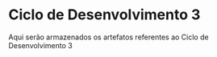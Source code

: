 Ciclo de Desenvolvimento 3
==========================

Aqui serão armazenados os artefatos referentes ao Ciclo de Desenvolvimento 3
